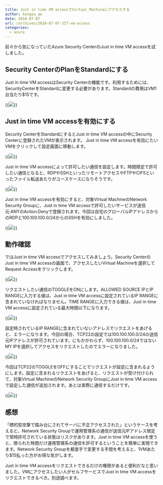 ```yaml
---
title: Just in time VM accessでVirtual Machineにアクセスする
author: kongou_ae
date: 2018-07-07
url: /archives/2018-07-07-JIT-vm-access
categories:
  - azure
---
```


前々から気になっていたAzure Security CenterのJust in time VM accessを試しました。

## Security CenterのPlanをStandardにする

Just in time VM accessはSecurity Centerの機能です。利用するためには、SecurityCenterをStandardに変更する必要があります。Standardの費用はVM1台当たり$15です。

{{<img src="./../../images/2018-0707-001.png">}}

## Just in time VM accessを有効にする

Security CenterをStandardにするとJust in time VM accessの中にSecurity Centerに登録されたVMが表示されます。 Just in time VM accessを有効にたいVMをクリックして設定画面に移動します。

{{<img src="./../../images/2018-0707-002.png">}}

Just in time VM accessによって許可したい通信を設定します。時間限定で許可したい通信となると、RDPやSSHといったリモートアクセスやFTPやCIFSといったファイル転送あたりがユースケースになりそうです。

{{<img src="./../../images/2018-0707-003.png">}}

Just in time VM accessを有効にすると、対象Virtual MachineのNetwork Security Groupに、Just in time VM accessで許可したいサービスが送信元:ANYのAction:Denyで登録されます。今回は自宅のグローバルIPアドレスからのRDPと100.100.100.0/24からのSSHを有効にしました。

{{<img src="./../../images/2018-0707-004.png">}}

## 動作確認

ではJust in time VM accessでアクセスしてみましょう。Security CenterのJust in time VM accessの画面で、アクセスしたいVirtual Machineを選択してRequest Accessをクリックします。

{{<img src="./../../images/2018-0707-005.png">}}

リクエストしたい通信のTOGGLEをONにします。ALLOWED SOURCE IPとIP RANGEに入力する値は、Just in time VM accessに設定されているIP RANGEに含まれていなければなりません。TIME RANGEに入力できる値は、Just in time VM accessに設定されている最大時間以下になります。

{{<img src="./../../images/2018-0707-006.png">}}

設定時されているIP RANGEに含まれていないアドレスでリクエストをあげると、エラーになります。今回の場合、TCP22の設定では100.100.100.0/24の送信元IPアドレスが許可されています。にもかかわらず、100.100.100.0/24ではないMY IPを選択してアクセスをリクエストしたのでエラーになりました。

{{<img src="./../../images/2018-0707-007.png">}}

今回はTCP22のTOGGLEをOFFにすることでリクエストが設定に含まれるようにします。設定に含まれるリクエストをあげると、リクエストが受け付けられて、対象Virtual MachineのNetwork Security GroupにJust in time VM accessで設定した通信が追加されます。あとは実際に通信するだけです。

{{<img src="./../../images/2018-0707-008.png">}}

## 感想

「標的型攻撃で踏み台にされてサーバに不正アクセスされた」というケースを考えると、Network Security Groupで運用管理系の通信が送信元IPアドレス限定で常時許可されている状態はリスクがあります。Just in time VM accessを使うと、限られた時間だけ運用管理系の通信を許可するということを簡単に実現できます。Network Security Groupを都度手で変更する手間を考えると、1VMあたり$15払った方がお得な気がします。

Just in time VM accessをリクエストできるだけの権限があると便利だなと思いました。VMにアクセスしたい人がセルフサービスでJust in time VM accessをリクエストできるべき。別途調べます。
